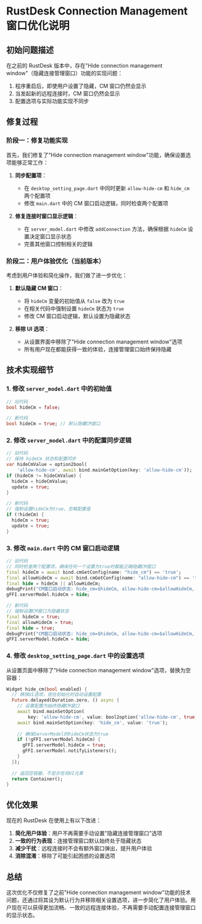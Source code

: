 # RustDesk Connection Management 窗口优化说明

## 初始问题描述

在之前的 RustDesk 版本中，存在"Hide connection management window"（隐藏连接管理窗口）功能的实现问题：
1. 程序重启后，即使用户设置了隐藏，CM 窗口仍然会显示
2. 当发起新的远程连接时，CM 窗口仍然会显示
3. 配置选项与实际功能实现不同步

## 修复过程

### 阶段一：修复功能实现

首先，我们修复了"Hide connection management window"功能，确保设置选项能够正常工作：

1. **同步配置项**：
   - 在 `desktop_setting_page.dart` 中同时更新 `allow-hide-cm` 和 `hide_cm` 两个配置项
   - 修改 `main.dart` 中的 CM 窗口启动逻辑，同时检查两个配置项

2. **修复连接时窗口显示逻辑**：
   - 在 `server_model.dart` 中修改 `addConnection` 方法，确保根据 `hideCm` 设置决定窗口显示状态
   - 完善其他窗口控制相关的逻辑

### 阶段二：用户体验优化（当前版本）

考虑到用户体验和简化操作，我们做了进一步优化：

1. **默认隐藏 CM 窗口**：
   - 将 `hideCm` 变量的初始值从 `false` 改为 `true`
   - 在相关代码中强制设置 `hideCm` 状态为 `true`
   - 修改 CM 窗口启动逻辑，默认设置为隐藏状态

2. **移除 UI 选项**：
   - 从设置界面中移除了"Hide connection management window"选项
   - 所有用户现在都能获得一致的体验，连接管理窗口始终保持隐藏

## 技术实现细节

### 1. 修改 `server_model.dart` 中的初始值

```dart
// 旧代码
bool hideCm = false;

// 新代码
bool hideCm = true; // 默认隐藏CM窗口
```

### 2. 修改 `server_model.dart` 中的配置同步逻辑

```dart
// 旧代码
// 保持 hideCm 状态和配置同步
var hideCmValue = option2bool(
    'allow-hide-cm', await bind.mainGetOption(key: 'allow-hide-cm'));
if (hideCm != hideCmValue) {
  hideCm = hideCmValue;
  update = true;
}

// 新代码
// 强制设置hideCm为true，忽略配置值
if (!hideCm) {
  hideCm = true;
  update = true;
}
```

### 3. 修改 `main.dart` 中的 CM 窗口启动逻辑

```dart
// 旧代码
// 同时检查两个配置项，确保任何一个设置为true时都能正确隐藏CM窗口
final hideCm = await bind.cmGetConfig(name: "hide_cm") == 'true';
final allowHideCm = await bind.cmGetConfig(name: "allow-hide-cm") == 'true';
final hide = hideCm || allowHideCm;
debugPrint("CM窗口启动状态: hide_cm=$hideCm, allow-hide-cm=$allowHideCm, 最终hide=$hide");
gFFI.serverModel.hideCm = hide;

// 新代码
// 强制设置CM窗口为隐藏状态
final hideCm = true;
final allowHideCm = true;
final hide = true;
debugPrint("CM窗口启动状态: hide_cm=$hideCm, allow-hide-cm=$allowHideCm, 最终hide=$hide");
gFFI.serverModel.hideCm = hide;
```

### 4. 修改 `desktop_setting_page.dart` 中的设置选项

从设置页面中移除了"Hide connection management window"选项，替换为空容器：

```dart
Widget hide_cm(bool enabled) {
  // 移除UI选项，但在初始化时自动设置配置
  Future.delayed(Duration.zero, () async {
    // 设置配置为始终隐藏CM窗口
    await bind.mainSetOption(
        key: 'allow-hide-cm', value: bool2option('allow-hide-cm', true));
    await bind.mainSetOption(key: 'hide_cm', value: 'true');
    
    // 确保ServerModel的hideCm状态为true
    if (!gFFI.serverModel.hideCm) {
      gFFI.serverModel.hideCm = true;
      gFFI.serverModel.notifyListeners();
    }
  });
  
  // 返回空容器，不显示任何UI元素
  return Container();
}
```

## 优化效果

现在的 RustDesk 在使用上有以下改进：

1. **简化用户体验**：用户不再需要手动设置"隐藏连接管理窗口"选项
2. **一致的行为表现**：连接管理窗口默认始终处于隐藏状态
3. **减少干扰**：远程连接时不会有额外窗口弹出，提升用户体验
4. **消除混淆**：移除了可能引起困惑的设置选项

## 总结

这次优化不仅修复了之前"Hide connection management window"功能的技术问题，还通过将其设为默认行为并移除相关设置选项，进一步简化了用户体验。用户现在可以获得更加流畅、一致的远程连接体验，不再需要手动配置连接管理窗口的显示状态。
